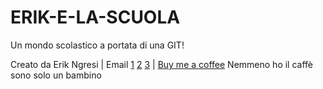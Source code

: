 # ERIK-E-LA-SCUOLA
Un mondo scolastico a portata di una GIT!

Creato da Erik Ngresi | Email [1](mailto:erikngresi1@outlook.it) [2](mailto:erikngresi@ic-predazzotesero.it) [3](mailto:ngresierik@gmail.com) | [Buy me a coffee](https://www.buymeacoffee.com) Nemmeno ho il caffè sono solo un bambino
